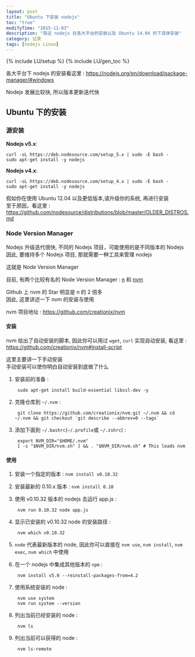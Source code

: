 ```yaml
---
layout: post
title: "Ubuntu 下安装 nodejs"
toc: "true"
modifyTime: "2015-11-03"
description: "简述 nodejs 在各大平台的安装以及 Ubuntu 14.04 的下具体安装"
category: 记录
tags: [nodejs Linux]
---
```

{% include LU/setup %}
{% include LU/gen_toc %}


各大平台下 nodejs 的安装看这里 : <https://nodejs.org/en/download/package-manager/#windows>  

Nodejs 发展比较快, 所以版本更新迭代快  

## Ubuntu 下的安装

### 源安装

**Nodejs v5.x**:  

    curl -sL https://deb.nodesource.com/setup_5.x | sudo -E bash -
    sudo apt-get install -y nodejs

**Nodejs v4.x**:  

    curl -sL https://deb.nodesource.com/setup_4.x | sudo -E bash -
    sudo apt-get install -y nodejs

假如你在使用 Ubuntu 12.04 以及更低版本,请升级你的系统, 再进行安装  
至于原因，看这里 : <https://github.com/nodesource/distributions/blob/master/OLDER_DISTROS.md>  

### Node Version Manager

Nodejs 升级迭代很快, 不同的 Nodejs 项目，可能使用的是不同版本的 Nodejs  
因此, 要维持多个 Nodejs 项目, 那就需要一种工具来管理 nodejs  

这就是 Node Version Manager  

目前, 有两个比较有名的 Node Version Manager : [n](https://github.com/tj/n) 和 [nvm](https://github.com/creationix/nvm)  

Github 上 nvm 的 Star 明显是 n 的 2 倍多  
因此, 这里讲述一下 nvm 的安装与使用  

nvm 项目地址 : <https://github.com/creationix/nvm>  

#### 安装

nvm 给出了自动安装的脚本, 因此你可以用过 `wget`, `curl` 实现自动安装, 看这里 :  
<https://github.com/creationix/nvm#install-script>  

这里主要讲一下手动安装  
手动安装可以使你明白自动安装到底做了什么  

1. 安装前的准备 :  

        sudo apt-get install build-essential libssl-dev -y

1. 克隆仓库到 `~/.nvm` :  

        git clone https://github.com/creationix/nvm.git ~/.nvm && cd ~/.nvm && git checkout `git describe --abbrev=0 --tags`

2. 添加下面到 `~/.bashrc`(`~/.profile`或 `~/.zshrc`) :  

        export NVM_DIR="$HOME/.nvm"
        [ -s "$NVM_DIR/nvm.sh" ] && . "$NVM_DIR/nvm.sh" # This loads nvm

#### 使用

1. 安装一个指定的版本 : `nvm install v0.10.32`  

2. 安装最新的 0.10.x 版本 : `nvm install 0.10`  

3. 使用 v0.10.32 版本的 nodejs 去运行 app.js :  

        nvm run 0.10.32 node app.js

4. 显示已安装的 v0.10.32 node 的安装路径 :  

        nvm which v0.10.32

5. `node` 代表最新版本的 node, 因此你可以直接在 `nvm use`, `nvm install`, `nvm exec`, `nvm which` 中使用  

6. 在一个 nodejs 中集成其他版本的 `npm` :  

        nvm install v5.0 --reinstall-packages-from=4.2

7. 使用系统安装的 node :  

        nvm use system
        nvm run system --version

8. 列出当前已经安装的 node :  

        nvm ls

9. 列出当前可以获得的 node :  

        nvm ls-remote
